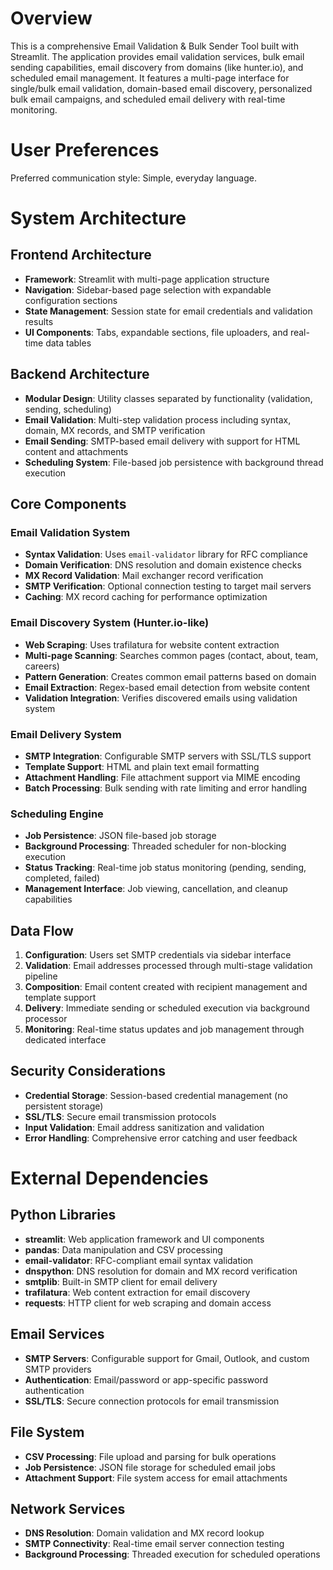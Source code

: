 # Overview

This is a comprehensive Email Validation & Bulk Sender Tool built with Streamlit. The application provides email validation services, bulk email sending capabilities, email discovery from domains (like hunter.io), and scheduled email management. It features a multi-page interface for single/bulk email validation, domain-based email discovery, personalized bulk email campaigns, and scheduled email delivery with real-time monitoring.

# User Preferences

Preferred communication style: Simple, everyday language.

# System Architecture

## Frontend Architecture
- **Framework**: Streamlit with multi-page application structure
- **Navigation**: Sidebar-based page selection with expandable configuration sections
- **State Management**: Session state for email credentials and validation results
- **UI Components**: Tabs, expandable sections, file uploaders, and real-time data tables

## Backend Architecture
- **Modular Design**: Utility classes separated by functionality (validation, sending, scheduling)
- **Email Validation**: Multi-step validation process including syntax, domain, MX records, and SMTP verification
- **Email Sending**: SMTP-based email delivery with support for HTML content and attachments
- **Scheduling System**: File-based job persistence with background thread execution

## Core Components

### Email Validation System
- **Syntax Validation**: Uses `email-validator` library for RFC compliance
- **Domain Verification**: DNS resolution and domain existence checks
- **MX Record Validation**: Mail exchanger record verification
- **SMTP Verification**: Optional connection testing to target mail servers
- **Caching**: MX record caching for performance optimization

### Email Discovery System (Hunter.io-like)
- **Web Scraping**: Uses trafilatura for website content extraction
- **Multi-page Scanning**: Searches common pages (contact, about, team, careers)
- **Pattern Generation**: Creates common email patterns based on domain
- **Email Extraction**: Regex-based email detection from website content
- **Validation Integration**: Verifies discovered emails using validation system

### Email Delivery System
- **SMTP Integration**: Configurable SMTP servers with SSL/TLS support
- **Template Support**: HTML and plain text email formatting
- **Attachment Handling**: File attachment support via MIME encoding
- **Batch Processing**: Bulk sending with rate limiting and error handling

### Scheduling Engine
- **Job Persistence**: JSON file-based job storage
- **Background Processing**: Threaded scheduler for non-blocking execution
- **Status Tracking**: Real-time job status monitoring (pending, sending, completed, failed)
- **Management Interface**: Job viewing, cancellation, and cleanup capabilities

## Data Flow
1. **Configuration**: Users set SMTP credentials via sidebar interface
2. **Validation**: Email addresses processed through multi-stage validation pipeline
3. **Composition**: Email content created with recipient management and template support
4. **Delivery**: Immediate sending or scheduled execution via background processor
5. **Monitoring**: Real-time status updates and job management through dedicated interface

## Security Considerations
- **Credential Storage**: Session-based credential management (no persistent storage)
- **SSL/TLS**: Secure email transmission protocols
- **Input Validation**: Email address sanitization and validation
- **Error Handling**: Comprehensive error catching and user feedback

# External Dependencies

## Python Libraries
- **streamlit**: Web application framework and UI components
- **pandas**: Data manipulation and CSV processing
- **email-validator**: RFC-compliant email syntax validation
- **dnspython**: DNS resolution for domain and MX record verification
- **smtplib**: Built-in SMTP client for email delivery
- **trafilatura**: Web content extraction for email discovery
- **requests**: HTTP client for web scraping and domain access

## Email Services
- **SMTP Servers**: Configurable support for Gmail, Outlook, and custom SMTP providers
- **Authentication**: Email/password or app-specific password authentication
- **SSL/TLS**: Secure connection protocols for email transmission

## File System
- **CSV Processing**: File upload and parsing for bulk operations
- **Job Persistence**: JSON file storage for scheduled email jobs
- **Attachment Support**: File system access for email attachments

## Network Services
- **DNS Resolution**: Domain validation and MX record lookup
- **SMTP Connectivity**: Real-time email server connection testing
- **Background Processing**: Threaded execution for scheduled operations